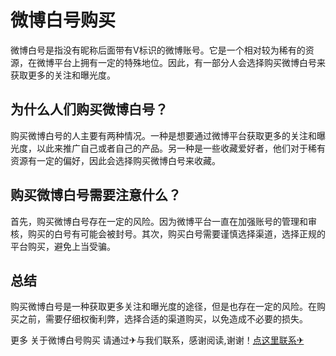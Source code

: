# 微博白号购买

微博白号是指没有昵称后面带有V标识的微博账号。它是一个相对较为稀有的资源，在微博平台上拥有一定的特殊地位。因此，有一部分人会选择购买微博白号来获取更多的关注和曝光度。

## 为什么人们购买微博白号？

购买微博白号的人主要有两种情况。一种是想要通过微博平台获取更多的关注和曝光度，以此来推广自己或者自己的产品。另一种是一些收藏爱好者，他们对于稀有资源有一定的偏好，因此会选择购买微博白号来收藏。

## 购买微博白号需要注意什么？

首先，购买微博白号存在一定的风险。因为微博平台一直在加强账号的管理和审核，购买的白号有可能会被封号。其次，购买白号需要谨慎选择渠道，选择正规的平台购买，避免上当受骗。

## 总结

购买微博白号是一种获取更多关注和曝光度的途径，但是也存在一定的风险。在购买之前，需要仔细权衡利弊，选择合适的渠道购买，以免造成不必要的损失。

更多 关于微博白号购买 请通过✈与我们联系，感谢阅读,谢谢！[点这里联系✈](https://ads.k02.cc)